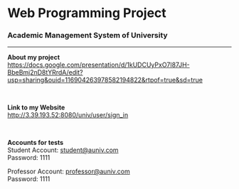 
<h1>Web Programming Project</h1>
<h3>Academic Management System of University</h3>
<hr>

<b>About my project</b>
<br>
https://docs.google.com/presentation/d/1kUDCUyPxO7l87JH-BbeBmj2nD8tYRrdA/edit?usp=sharing&ouid=116904263978582194822&rtpof=true&sd=true

<br>

<b>Link to my Website</b>
<br>
http://3.39.193.52:8080/univ/user/sign_in

<br>

<b>Accounts for tests</b>
<br>
Student Account: student@auniv.com
<br>
Password: 1111

Professor Account: professor@auniv.com
<br>
Password: 1111
